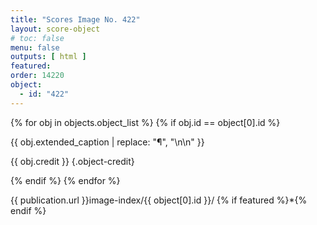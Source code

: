 ```yaml
---
title: "Scores Image No. 422"
layout: score-object
# toc: false
menu: false
outputs: [ html ]
featured: 
order: 14220
object:
  - id: "422"
---
```


{% for obj in objects.object_list %}
{% if obj.id == object[0].id %}

{{ obj.extended_caption | replace: "¶", "\n\n" }}

{{ obj.credit }} {.object-credit}

{% endif %}
{% endfor %}

<div class="object-credit object-url is-print-only">

{{ publication.url }}image-index/{{ object[0].id }}/ {% if featured %}*{% endif %}

</div>

